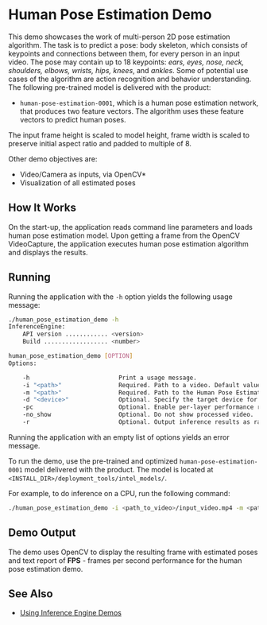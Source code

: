 # Human Pose Estimation Demo

This demo showcases the work of multi-person 2D pose estimation algorithm. The task is to predict a pose: body skeleton, which consists of keypoints and connections between them, for every person in an input video. The pose may contain up to 18 keypoints: *ears, eyes, nose, neck, shoulders, elbows, wrists, hips, knees*, and *ankles*. Some of potential use cases of the algorithm are action recognition and behavior understanding. The following pre-trained model is delivered with the product:

* `human-pose-estimation-0001`, which is a human pose estimation network, that produces two feature vectors. The algorithm uses these feature vectors to predict human poses.

The input frame height is scaled to model height, frame width is scaled to preserve initial aspect ratio and padded to multiple of 8.

Other demo objectives are:
* Video/Camera as inputs, via OpenCV*
* Visualization of all estimated poses

## How It Works

On the start-up, the application reads command line parameters and loads human pose estimation model. Upon getting a frame from the OpenCV VideoCapture, the application executes human pose estimation algorithm and displays the results.

## Running

Running the application with the `-h` option yields the following usage message:
```sh
./human_pose_estimation_demo -h
InferenceEngine:
    API version ............ <version>
    Build .................. <number>

human_pose_estimation_demo [OPTION]
Options:

    -h                         Print a usage message.
    -i "<path>"                Required. Path to a video. Default value is "cam" to work with camera.
    -m "<path>"                Required. Path to the Human Pose Estimation model (.xml) file.
    -d "<device>"              Optional. Specify the target device for Human Pose Estimation (CPU, GPU, FPGA or MYRIAD is acceptable). Default value is "CPU".
    -pc                        Optional. Enable per-layer performance report.
    -no_show                   Optional. Do not show processed video.
    -r                         Optional. Output inference results as raw values.

```

Running the application with an empty list of options yields an error message.

To run the demo, use the pre-trained and optimized `human-pose-estimation-0001` model delivered with the product. The model is located at `<INSTALL_DIR>/deployment_tools/intel_models/`.

For example, to do inference on a CPU, run the following command:

```sh
./human_pose_estimation_demo -i <path_to_video>/input_video.mp4 -m <path_to_model>/human-pose-estimation-0001.xml -d CPU
```

## Demo Output

The demo uses OpenCV to display the resulting frame with estimated poses and text report of **FPS** - frames per second performance for the human pose estimation demo.

## See Also
* [Using Inference Engine Demos](../Readme.md)
